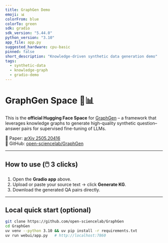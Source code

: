 ```yaml
---
title: GraphGen Demo
emoji: 📊
colorFrom: blue
colorTo: green
sdk: gradio
sdk_version: "5.44.0"
python_version: "3.10"
app_file: app.py
suggested_hardware: cpu-basic
pinned: false
short_description: "Knowledge-driven synthetic data generation demo"
tags:
  - synthetic-data
  - knowledge-graph
  - gradio-demo
---
```


# GraphGen Space 🤖📊

This is the **official Hugging Face Space** for [GraphGen](https://github.com/open-sciencelab/GraphGen) – a framework that leverages knowledge graphs to generate high-quality synthetic question–answer pairs for supervised fine-tuning of LLMs.

🔗 Paper: [arXiv 2505.20416](https://arxiv.org/abs/2505.20416)  
🐙 GitHub: [open-sciencelab/GraphGen](https://github.com/open-sciencelab/GraphGen)

---

## How to use (🖱️ 3 clicks)

1. Open the **Gradio app** above.  
2. Upload or paste your source text → click **Generate KG**.  
3. Download the generated QA pairs directly.

---

## Local quick start (optional)

```bash
git clone https://github.com/open-sciencelab/GraphGen
cd GraphGen
uv venv --python 3.10 && uv pip install -r requirements.txt
uv run webui/app.py   # http://localhost:7860
```
